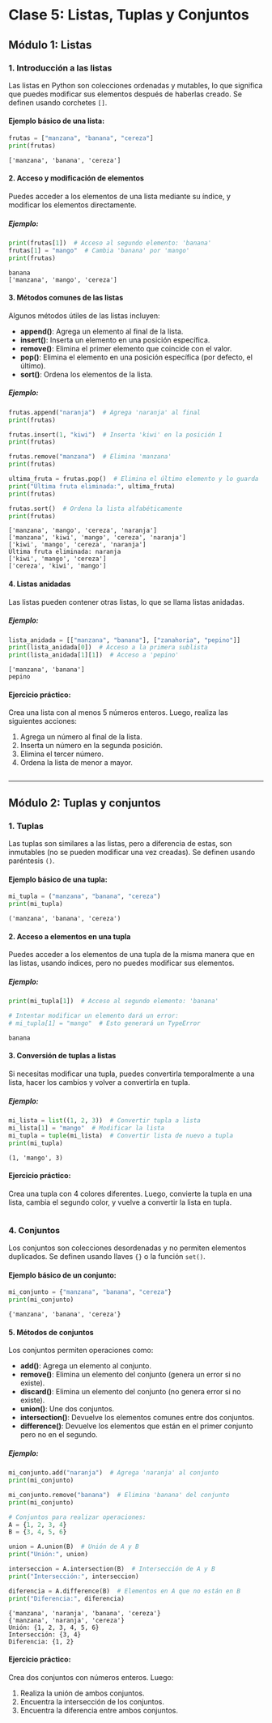 # Clase 5: Listas, Tuplas y Conjuntos

## Módulo 1: Listas

### 1. Introducción a las listas

Las listas en Python son colecciones ordenadas y mutables, lo que significa que puedes modificar sus elementos después de haberlas creado. Se definen usando corchetes `[]`.

#### Ejemplo básico de una lista:


```python
frutas = ["manzana", "banana", "cereza"]
print(frutas)
```

    ['manzana', 'banana', 'cereza']


#### 2. Acceso y modificación de elementos

Puedes acceder a los elementos de una lista mediante su índice, y modificar los elementos directamente.

##### Ejemplo:


```python
print(frutas[1])  # Acceso al segundo elemento: 'banana'
frutas[1] = "mango"  # Cambia 'banana' por 'mango'
print(frutas)
```

    banana
    ['manzana', 'mango', 'cereza']


#### 3. Métodos comunes de las listas

Algunos métodos útiles de las listas incluyen:

- **append()**: Agrega un elemento al final de la lista.
- **insert()**: Inserta un elemento en una posición específica.
- **remove()**: Elimina el primer elemento que coincide con el valor.
- **pop()**: Elimina el elemento en una posición específica (por defecto, el último).
- **sort()**: Ordena los elementos de la lista.

##### Ejemplo:


```python
frutas.append("naranja")  # Agrega 'naranja' al final
print(frutas)

frutas.insert(1, "kiwi")  # Inserta 'kiwi' en la posición 1
print(frutas)

frutas.remove("manzana")  # Elimina 'manzana'
print(frutas)

ultima_fruta = frutas.pop()  # Elimina el último elemento y lo guarda
print("Última fruta eliminada:", ultima_fruta)
print(frutas)

frutas.sort()  # Ordena la lista alfabéticamente
print(frutas)
```

    ['manzana', 'mango', 'cereza', 'naranja']
    ['manzana', 'kiwi', 'mango', 'cereza', 'naranja']
    ['kiwi', 'mango', 'cereza', 'naranja']
    Última fruta eliminada: naranja
    ['kiwi', 'mango', 'cereza']
    ['cereza', 'kiwi', 'mango']


#### 4. Listas anidadas

Las listas pueden contener otras listas, lo que se llama listas anidadas.

##### Ejemplo:


```python
lista_anidada = [["manzana", "banana"], ["zanahoria", "pepino"]]
print(lista_anidada[0])  # Acceso a la primera sublista
print(lista_anidada[1][1])  # Acceso a 'pepino'
```

    ['manzana', 'banana']
    pepino


#### Ejercicio práctico:

Crea una lista con al menos 5 números enteros. Luego, realiza las siguientes acciones:
1. Agrega un número al final de la lista.
2. Inserta un número en la segunda posición.
3. Elimina el tercer número.
4. Ordena la lista de menor a mayor.


```python

```

---

## Módulo 2: Tuplas y conjuntos

### 1. Tuplas

Las tuplas son similares a las listas, pero a diferencia de estas, son inmutables (no se pueden modificar una vez creadas). Se definen usando paréntesis `()`.

#### Ejemplo básico de una tupla:


```python
mi_tupla = ("manzana", "banana", "cereza")
print(mi_tupla)
```

    ('manzana', 'banana', 'cereza')


#### 2. Acceso a elementos en una tupla

Puedes acceder a los elementos de una tupla de la misma manera que en las listas, usando índices, pero no puedes modificar sus elementos.

##### Ejemplo:


```python
print(mi_tupla[1])  # Acceso al segundo elemento: 'banana'

# Intentar modificar un elemento dará un error:
# mi_tupla[1] = "mango"  # Esto generará un TypeError
```

    banana


#### 3. Conversión de tuplas a listas

Si necesitas modificar una tupla, puedes convertirla temporalmente a una lista, hacer los cambios y volver a convertirla en tupla.

##### Ejemplo:


```python
mi_lista = list((1, 2, 3))  # Convertir tupla a lista
mi_lista[1] = "mango"  # Modificar la lista
mi_tupla = tuple(mi_lista)  # Convertir lista de nuevo a tupla
print(mi_tupla)
```

    (1, 'mango', 3)


#### Ejercicio práctico:

Crea una tupla con 4 colores diferentes. Luego, convierte la tupla en una lista, cambia el segundo color, y vuelve a convertir la lista en tupla.


```python

```

### 4. Conjuntos

Los conjuntos son colecciones desordenadas y no permiten elementos duplicados. Se definen usando llaves `{}` o la función `set()`.

#### Ejemplo básico de un conjunto:


```python
mi_conjunto = {"manzana", "banana", "cereza"}
print(mi_conjunto)
```

    {'manzana', 'banana', 'cereza'}


#### 5. Métodos de conjuntos

Los conjuntos permiten operaciones como:

- **add()**: Agrega un elemento al conjunto.
- **remove()**: Elimina un elemento del conjunto (genera un error si no existe).
- **discard()**: Elimina un elemento del conjunto (no genera error si no existe).
- **union()**: Une dos conjuntos.
- **intersection()**: Devuelve los elementos comunes entre dos conjuntos.
- **difference()**: Devuelve los elementos que están en el primer conjunto pero no en el segundo.

##### Ejemplo:


```python
mi_conjunto.add("naranja")  # Agrega 'naranja' al conjunto
print(mi_conjunto)

mi_conjunto.remove("banana")  # Elimina 'banana' del conjunto
print(mi_conjunto)

# Conjuntos para realizar operaciones:
A = {1, 2, 3, 4}
B = {3, 4, 5, 6}

union = A.union(B)  # Unión de A y B
print("Unión:", union)

interseccion = A.intersection(B)  # Intersección de A y B
print("Intersección:", interseccion)

diferencia = A.difference(B)  # Elementos en A que no están en B
print("Diferencia:", diferencia)
```

    {'manzana', 'naranja', 'banana', 'cereza'}
    {'manzana', 'naranja', 'cereza'}
    Unión: {1, 2, 3, 4, 5, 6}
    Intersección: {3, 4}
    Diferencia: {1, 2}


#### Ejercicio práctico:

Crea dos conjuntos con números enteros. Luego:
1. Realiza la unión de ambos conjuntos.
2. Encuentra la intersección de los conjuntos.
3. Encuentra la diferencia entre ambos conjuntos.


```python

```
